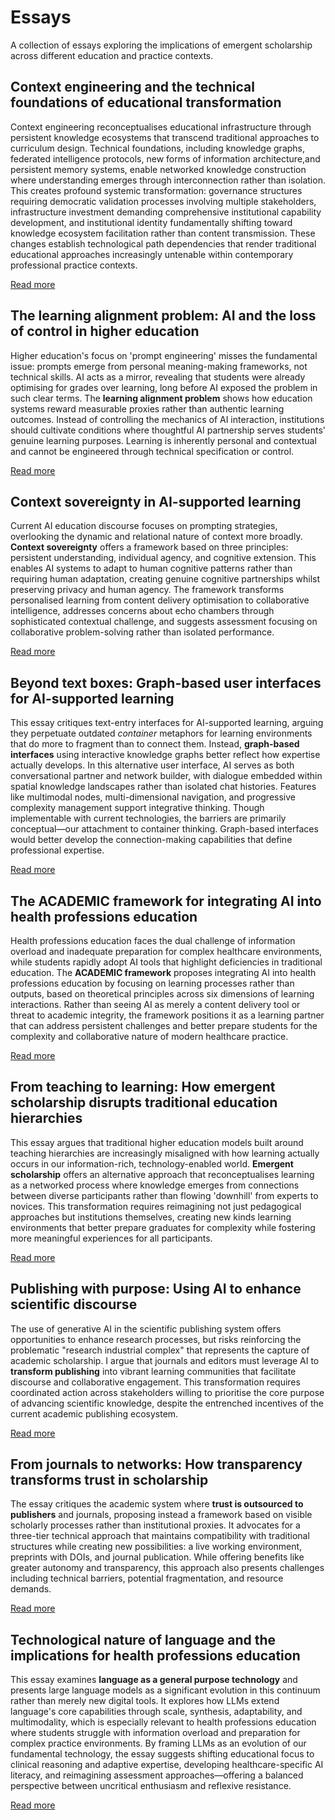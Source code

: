 # Essays

A collection of essays exploring the implications of emergent scholarship across different education and practice contexts.

## Context engineering and the technical foundations of educational transformation

Context engineering reconceptualises educational infrastructure through persistent knowledge ecosystems that transcend traditional approaches to curriculum design. Technical foundations, including knowledge graphs, federated intelligence protocols, new forms of information architecture,and persistent memory systems, enable networked knowledge construction where understanding emerges through interconnection rather than isolation. This creates profound systemic transformation: governance structures requiring democratic validation processes involving multiple stakeholders, infrastructure investment demanding comprehensive institutional capability development, and institutional identity fundamentally shifting toward knowledge ecosystem facilitation rather than content transmission. These changes establish technological path dependencies that render traditional educational approaches increasingly untenable within contemporary professional practice contexts.

[Read more](essays/context-engineering.md)

## The learning alignment problem: AI and the loss of control in higher education

Higher education's focus on 'prompt engineering' misses the fundamental issue: prompts emerge from personal meaning-making frameworks, not technical skills. AI acts as a mirror, revealing that students were already optimising for grades over learning, long before AI exposed the problem in such clear terms. The **learning alignment problem** shows how education systems reward measurable proxies rather than authentic learning outcomes. Instead of controlling the mechanics of AI interaction, institutions should cultivate conditions where thoughtful AI partnership serves students' genuine learning purposes. Learning is inherently personal and contextual and cannot be engineered through technical specification or control.

[Read more](essays/learning-alignment.md)

## Context sovereignty in AI-supported learning

Current AI education discourse focuses on prompting strategies, overlooking the dynamic and relational nature of context more broadly. **Context sovereignty** offers a framework based on three principles: persistent understanding, individual agency, and cognitive extension. This enables AI systems to adapt to human cognitive patterns rather than requiring human adaptation, creating genuine cognitive partnerships whilst preserving privacy and human agency. The framework transforms personalised learning from content delivery optimisation to collaborative intelligence, addresses concerns about echo chambers through sophisticated contextual challenge, and suggests assessment focusing on collaborative problem-solving rather than isolated performance.

[Read more](essays/context-sovereignty.md)

## Beyond text boxes: Graph-based user interfaces for AI-supported learning

This essay critiques text-entry interfaces for AI-supported learning, arguing they perpetuate outdated *container* metaphors for learning environments that do more to fragment  than to connect them. Instead, **graph-based interfaces** using interactive knowledge graphs better reflect how expertise actually develops. In this alternative user interface, AI serves as both conversational partner and network builder, with dialogue embedded within spatial knowledge landscapes rather than isolated chat histories. Features like multimodal nodes, multi-dimensional navigation, and progressive complexity management support integrative thinking. Though implementable with current technologies, the barriers are primarily conceptual—our attachment to container thinking. Graph-based interfaces would better develop the connection-making capabilities that define professional expertise.

[Read more](essays/graph-based-context.md)

## The ACADEMIC framework for integrating AI into health professions education

Health professions education faces the dual challenge of information overload and inadequate preparation for complex healthcare environments, while students rapidly adopt AI tools that highlight deficiencies in traditional education. The **ACADEMIC framework** proposes integrating AI into health professions education by focusing on learning processes rather than outputs, based on theoretical principles across six dimensions of learning interactions. Rather than seeing AI as merely a content delivery tool or threat to academic integrity, the framework positions it as a learning partner that can address persistent challenges and better prepare students for the complexity and collaborative nature of modern healthcare practice.

[Read more](essays/academic-framework.md)

## From teaching to learning: How emergent scholarship disrupts traditional education hierarchies

This essay argues that traditional higher education models built around teaching hierarchies are increasingly misaligned with how learning actually occurs in our information-rich, technology-enabled world. **Emergent scholarship** offers an alternative approach that reconceptualises learning as a networked process where knowledge emerges from connections between diverse participants rather than flowing 'downhill' from experts to novices. This transformation requires reimagining not just pedagogical approaches but institutions themselves, creating new kinds learning environments that better prepare graduates for complexity while fostering more meaningful experiences for all participants.

[Read more](essays/teaching-to-learning.md)

## Publishing with purpose: Using AI to enhance scientific discourse

The use of generative AI in the scientific publishing system offers opportunities to enhance research processes, but risks reinforcing the problematic "research industrial complex" that represents the capture of academic scholarship. I argue that journals and editors must leverage AI to **transform publishing** into vibrant learning communities that facilitate discourse and collaborative engagement. This transformation requires coordinated action across stakeholders willing to prioritise the core purpose of advancing scientific knowledge, despite the entrenched incentives of the current academic publishing ecosystem.

[Read more](essays/publishing-with-purpose.md)

## From journals to networks: How transparency transforms trust in scholarship

The essay critiques the academic system where **trust is outsourced to publishers** and journals, proposing instead a framework based on visible scholarly processes rather than institutional proxies. It advocates for a three-tier technical approach that maintains compatibility with traditional structures while creating new possibilities: a live working environment, preprints with DOIs, and journal publication. While offering benefits like greater autonomy and transparency, this approach also presents challenges including technical barriers, potential fragmentation, and resource demands.

[Read more](essays/transparency-transforms-trust.md)

## Technological nature of language and the implications for health professions education

This essay examines **language as a general purpose technology** and presents large language models as a significant evolution in this continuum rather than merely new digital tools. It explores how LLMs extend language's core capabilities through scale, synthesis, adaptability, and multimodality, which is especially relevant to health professions education where students struggle with information overload and preparation for complex practice environments. By framing LLMs as an evolution of our fundamental technology, the essay suggests shifting educational focus to clinical reasoning and adaptive expertise, developing healthcare-specific AI literacy, and reimagining assessment approaches—offering a balanced perspective between uncritical enthusiasm and reflexive resistance.

[Read more](essays/language-technology.md)